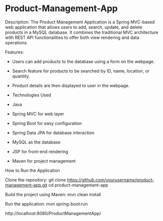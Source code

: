 # Product-Management-App
Description:
The Product Management Application is a Spring MVC-based web application that allows users to add, search, update, and delete products in a MySQL database. It combines the traditional MVC architecture with REST API functionalities to offer both view rendering and data operations.

Features:
- Users can add products to the database using a form on the webpage.
- Search feature for products to be searched by ID, name, location, or quantity.
- Product details are then displayed to user in the webpage.

- Technologies Used
- Java
- Spring MVC for web layer
- Spring Boot for easy configuration
- Spring Data JPA for database interaction
- MySQL as the database
- JSP for front-end rendering
- Maven for project management

How to Run the Application

Clone the repository:
git clone https://github.com/yourusername/product-management-app.git
cd product-management-app

Build the project using Maven:
mvn clean install

Run the application:
mvn spring-boot:run

http://localhost:8080/ProductManagementApp/
